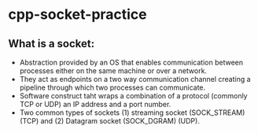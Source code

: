 # cpp-socket-practice

## What is a socket: 
-   Abstraction provided by an OS that enables communication between processes either on the same machine or over a network.
-   They act as endpoints on a two way communication channel creating a pipeline through which two processes can communicate. 
-   Software construct taht wraps a combination of a protocol (commonly TCP or UDP) an IP address and a port number. 
-   Two common types of sockets (1) streaming socket (SOCK_STREAM) (TCP) and (2) Datagram socket (SOCK_DGRAM) (UDP). 

   
